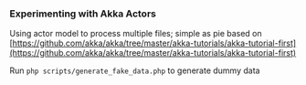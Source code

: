 ### Experimenting with Akka Actors

Using actor model to process multiple files; simple as pie based on [https://github.com/akka/akka/tree/master/akka-tutorials/akka-tutorial-first](https://github.com/akka/akka/tree/master/akka-tutorials/akka-tutorial-first)

Run `php scripts/generate_fake_data.php` to generate dummy data
